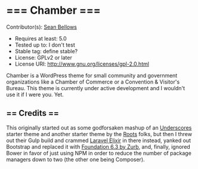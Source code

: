 # === Chamber ===

Contributor(s): [Sean Bellows](https://github.com/sebellows/)

- Requires at least: 5.0
- Tested up to: I don't test
- Stable tag: define stable?
- License: GPLv2 or later
- License URI: http://www.gnu.org/licenses/gpl-2.0.html

Chamber is a WordPress theme for small community and government organizations like a Chamber of Commerce or a Convention & Visitor's Bureau. This theme is currently under active development and I wouldn't use it if I were you. Yet.

## == Credits ==

This originally started out as some godforsaken mashup of an [Underscores](http://underscores.me/) starter theme and another starter theme by the [Roots](https://roots.io/sage/) folks, but then I threw out their Gulp build and crammed [Laravel Elixir](https://github.com/laravel/elixir/) in there instead, yanked out Bootstrap and replaced it with [Foundation 6.3 by Zurb](https://github.com/zurb/foundation-sites/), and, finally, ignored Bower in favor of just using NPM in order to reduce the number of package managers down to two (the other one being Composer).